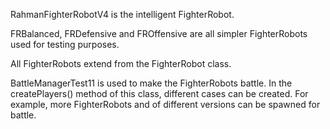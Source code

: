 RahmanFighterRobotV4 is the intelligent FighterRobot.

FRBalanced, FRDefensive and FROffensive are all simpler FighterRobots used for testing purposes.

All FighterRobots extend from the FighterRobot class.

BattleManagerTest11 is used to make the FighterRobots battle. In the createPlayers() method of this class, different cases can be created. For example, more FighterRobots and of different versions can be spawned for battle.
